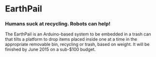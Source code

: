 EarthPail
=========
### Humans suck at recycling. Robots can help!

The EarthPail is an Arduino-based system to be embedded in a trash can that tilts a platform to drop items placed inside one at a time in the appropriate removable bin, recycling or trash, based on weight. It will be finished by June 2015 on a sub-$100 budget.
